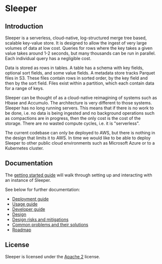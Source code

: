 Sleeper
=======

## Introduction

Sleeper is a serverless, cloud-native, log-structured merge tree based, scalable key-value store. It is designed to
allow the ingest of very large volumes of data at low cost. Queries for rows where the key takes a given value takes
around 1-2 seconds, but many thousands can be run in parallel. Each individual query has a negligible cost.

Data is stored as rows in tables. A table has a schema with key fields, optional sort fields, and some value fields.
A metadata store tracks Parquet files in S3. These files contain rows in sorted order, by the key field and then by
the sort field. Files exist within a partition, which each contain data for a range of keys.

Sleeper can be thought of as a cloud-native reimagining of systems such as Hbase and Accumulo. The architecture is
very different to those systems. Sleeper has no long running servers. This means that if there is no work to be done,
i.e. no data is being ingested and no background operations such as compactions are in progress, then the only cost
is the cost of the storage. There are no wasted compute cycles, i.e. it is "serverless".

The current codebase can only be deployed to AWS, but there is nothing in the design that limits it to AWS. In time
we would like to be able to deploy Sleeper to other public cloud environments such as Microsoft Azure
or to a Kubernetes cluster.

## Documentation

The [getting started guide](docs/getting-started.md) will walk through setting up and interacting with an instance
of Sleeper.

See below for further documentation:

- [Deployment guide](docs/deployment-guide.md)
- [Usage guide](docs/usage-guide.md)
- [Developer guide](docs/developer-guide.md)
- [Design](docs/design.md)
- [Design risks and mitigations](docs/design-risks-and-mitigations.md)
- [Common problems and their solutions](docs/common-problems-and-their-solutions.md)
- [Roadmap](docs/development/roadmap.md)

## License

Sleeper is licensed under the [Apache 2](http://www.apache.org/licenses/LICENSE-2.0) license.
